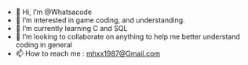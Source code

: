 - 👋 Hi, I’m @Whatsacode
- 👀 I’m interested in game coding, and understanding.
- 🌱 I’m currently learning C and SQL
- 💞️ I’m looking to collaborate on anything to help me better understand coding in general
- 📫 How to reach me : mhxx1987@Gmail.com

<!---
Whatsacode/Whatsacode is a ✨ special ✨ repository because its `README.md` (this file) appears on your GitHub profile.
You can click the Preview link to take a look at your changes.
--->
